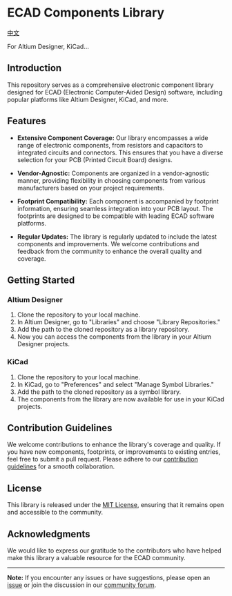 # ECAD Components Library

[中文](README.md)

For Altium Designer, KiCad...

## Introduction

This repository serves as a comprehensive electronic component library designed for ECAD (Electronic Computer-Aided Design) software, including popular platforms like Altium Designer, KiCad, and more.

## Features

- **Extensive Component Coverage:** Our library encompasses a wide range of electronic components, from resistors and capacitors to integrated circuits and connectors. This ensures that you have a diverse selection for your PCB (Printed Circuit Board) designs.

- **Vendor-Agnostic:** Components are organized in a vendor-agnostic manner, providing flexibility in choosing components from various manufacturers based on your project requirements.

- **Footprint Compatibility:** Each component is accompanied by footprint information, ensuring seamless integration into your PCB layout. The footprints are designed to be compatible with leading ECAD software platforms.

- **Regular Updates:** The library is regularly updated to include the latest components and improvements. We welcome contributions and feedback from the community to enhance the overall quality and coverage.

## Getting Started

### Altium Designer

1. Clone the repository to your local machine.
2. In Altium Designer, go to "Libraries" and choose "Library Repositories."
3. Add the path to the cloned repository as a library repository.
4. Now you can access the components from the library in your Altium Designer projects.

### KiCad

1. Clone the repository to your local machine.
2. In KiCad, go to "Preferences" and select "Manage Symbol Libraries."
3. Add the path to the cloned repository as a symbol library.
4. The components from the library are now available for use in your KiCad projects.

## Contribution Guidelines

We welcome contributions to enhance the library's coverage and quality. If you have new components, footprints, or improvements to existing entries, feel free to submit a pull request. Please adhere to our [contribution guidelines](CONTRIBUTING_en.md) for a smooth collaboration.

## License

This library is released under the [MIT License](LICENSE), ensuring that it remains open and accessible to the community.

## Acknowledgments

We would like to express our gratitude to the contributors who have helped make this library a valuable resource for the ECAD community.

---

**Note:** If you encounter any issues or have suggestions, please open an [issue](https://github.com/boringhex-top/OpenECADLib/issues) or join the discussion in our [community forum](https://github.com/boringhex-top/OpenECADLib/discussions).

